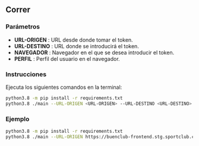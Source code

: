 ## Correr

### Parámetros
- **URL-ORIGEN**  : URL desde donde tomar el token.
- **URL-DESTINO** : URL donde se introducirá el token.
- **NAVEGADOR**   : Navegador en el que se desea introducir el token.
- **PERFIL**      : Perfil del usuario en el navegador.

### Instrucciones
Ejecuta los siguientes comandos en la terminal:

```bash
python3.8 -m pip install -r requirements.txt
python3.8 ./main --URL-ORIGEN <URL-ORIGEN> --URL-DESTINO <URL-DESTINO> --NAVEGADOR <NAVEGADOR> --PERFIL <PERFIL>
```
### Ejemplo

```bash
python3.8 -m pip install -r requirements.txt
python3.8 ./main --URL-ORIGEN https://buenclub-frontend.stg.sportclub.com.ar/socios --URL-DESTINO https://buenclub-frontend.dev.sportclub.com.ar/socios --NAVEGADOR brave --PERFIL 6nmikg7p.default-release
```
